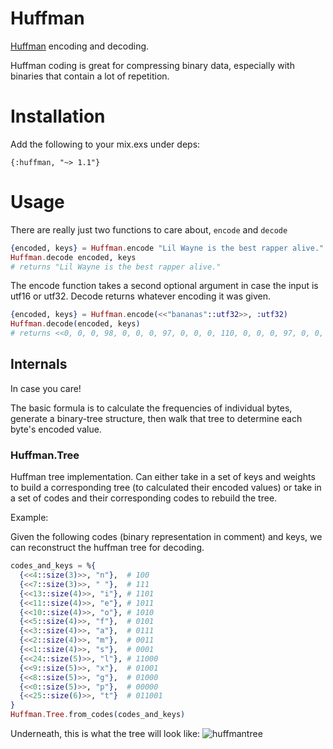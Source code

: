 # Huffman

[Huffman](https://en.wikipedia.org/wiki/Huffman_coding) encoding and decoding.

Huffman coding is great for compressing binary data, especially with binaries
that contain a lot of repetition.

# Installation

Add the following to your mix.exs under deps:

`{:huffman, "~> 1.1"}`

# Usage

There are really just two functions to care about, `encode` and `decode`

```elixir
{encoded, keys} = Huffman.encode "Lil Wayne is the best rapper alive."
Huffman.decode encoded, keys
# returns "Lil Wayne is the best rapper alive."
```

The encode function takes a second optional argument in case the input is utf16
or utf32. Decode returns whatever encoding it was given.

```elixir
{encoded, keys} = Huffman.encode(<<"bananas"::utf32>>, :utf32)
Huffman.decode(encoded, keys)
# returns <<0, 0, 0, 98, 0, 0, 0, 97, 0, 0, 0, 110, 0, 0, 0, 97, 0, 0, 0, 110, 0, 0, 0, 97, 0, 0, 0, 115>>
```

## Internals

In case you care!

The basic formula is to calculate the frequencies of individual bytes, generate
a binary-tree structure, then walk that tree to determine each byte's encoded
value.

### Huffman.Tree

Huffman tree implementation. Can either take in a set of keys and weights to
build a corresponding tree (to calculated their encoded values) or take in a set
of codes and their corresponding codes to rebuild the tree.

Example:

Given the following codes (binary representation in comment) and keys, we can
reconstruct the huffman tree for decoding.
```elixir
codes_and_keys = %{
  {<<4::size(3)>>, "n"},  # 100
  {<<7::size(3)>>, " "},  # 111
  {<<13::size(4)>>, "i"}, # 1101
  {<<11::size(4)>>, "e"}, # 1011
  {<<10::size(4)>>, "o"}, # 1010
  {<<5::size(4)>>, "f"},  # 0101
  {<<3::size(4)>>, "a"},  # 0111
  {<<2::size(4)>>, "m"},  # 0011
  {<<1::size(4)>>, "s"},  # 0001
  {<<24::size(5)>>, "l"}, # 11000
  {<<9::size(5)>>, "x"},  # 01001
  {<<8::size(5)>>, "g"},  # 01000
  {<<0::size(5)>>, "p"},  # 00000
  {<<25::size(6)>>, "t"}  # 011001
}
Huffman.Tree.from_codes(codes_and_keys)
```
Underneath, this is what the tree will look like:
![huffmantree](https://cloud.githubusercontent.com/assets/1015847/8145854/734aaf44-11ce-11e5-9d53-353cb53df5fb.png)

